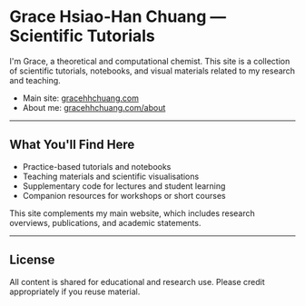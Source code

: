 # Grace Hsiao-Han Chuang — Scientific Tutorials

I'm Grace, a theoretical and computational chemist. This site is a collection of scientific tutorials, notebooks, and visual materials related to my research and teaching.

- Main site: [gracehhchuang.com](https://gracehhchuang.com)  
- About me: [gracehhchuang.com/about](https://gracehhchuang.com/about)

---
## What You'll Find Here

- Practice-based tutorials and notebooks
- Teaching materials and scientific visualisations
- Supplementary code for lectures and student learning
- Companion resources for workshops or short courses

This site complements my main website, which includes research overviews, publications, and academic statements.

---

## License

All content is shared for educational and research use. Please credit appropriately if you reuse material.